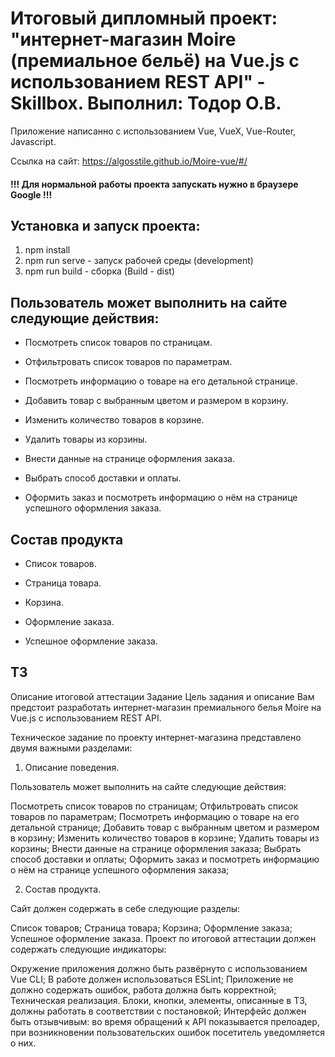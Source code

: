 # Итоговый дипломный проект: "интернет-магазин Moire (премиальное бельё) на Vue.js с использованием REST API" - Skillbox. Выполнил: Тодор О.В.


Приложение написанно с использованием Vue, VueX, Vue-Router, Javascript.

Ссылка на сайт: https://algosstile.github.io/Moire-vue/#/

#### !!! Для нормальной работы проекта запускать нужно в браузере Google !!! 

## Установка и запуск проекта:

1. npm install
2. npm run serve - запуск рабочей среды (development)
3. npm run build - сборка (Build - dist)

## Пользователь может выполнить на сайте следующие действия: 

+ Посмотреть список товаров по страницам.

+ Отфильтровать список товаров по параметрам.

+ Посмотреть информацию о товаре на его детальной странице.

+ Добавить товар с выбранным цветом и размером в корзину.

+ Изменить количество товаров в корзине.

+ Удалить товары из корзины.

+ Внести данные на странице оформления заказа.

+ Выбрать способ доставки и оплаты.

+ Оформить заказ и посмотреть информацию о нём на странице успешного оформления заказа.

## Состав продукта

+ Список товаров.

+ Страница товара.

+ Корзина.

+ Оформление заказа.

+ Успешное оформление заказа.


## ТЗ

Описание итоговой аттестации
Задание 
Цель задания и описание
Вам предстоит разработать интернет-магазин премиального белья Moire на Vue.js с использованием REST API.

Техническое задание по проекту интернет-магазина представлено двумя важными разделами:

1. Описание поведения.

Пользователь может выполнить на сайте следующие действия:

Посмотреть список товаров по страницам;
Отфильтровать список товаров по параметрам;
Посмотреть информацию о товаре на его детальной странице;
Добавить товар с выбранным цветом и размером в корзину;
Изменить количество товаров в корзине;
Удалить товары из корзины;
Внести данные на странице оформления заказа;
Выбрать способ доставки и оплаты;
Оформить заказ и посмотреть информацию о нём на странице успешного оформления заказа;

2. Состав продукта.

Сайт должен содержать в себе следующие разделы:

Список товаров;
Страница товара;
Корзина;
Оформление заказа;
Успешное оформление заказа.
Проект по итоговой аттестации должен содержать следующие индикаторы:

Окружение приложения должно быть развёрнуто с использованием Vue CLI;
В работе должен использоваться ESLint;
Приложение не должно содержать ошибок, работа должна быть корректной;
Техническая реализация. Блоки, кнопки, элементы, описанные в ТЗ, должны работать в соответствии с постановкой;
Интерфейс должен быть отзывчивым: во время обращений к API показывается прелоадер, при возникновении пользовательских ошибок посетитель уведомляется о них.
